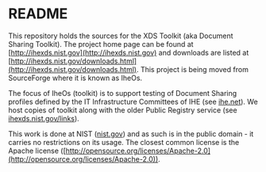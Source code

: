 # README #

This repository holds the sources for the XDS Toolkit (aka Document Sharing Toolkit).  The project home page can be found at [http://ihexds.nist.gov](http://ihexds.nist.gov) and downloads are listed at [http://ihexds.nist.gov/downloads.html](http://ihexds.nist.gov/downloads.html). This project is being moved from SourceForge where it is known as IheOs. 

The focus of IheOs (toolkit) is to support testing of Document Sharing profiles defined by the IT Infrastructure Committees of IHE (see [ihe.net](ihe.net)). We host copies of toolkit along with the older Public Registry service (see [ihexds.nist.gov/links](ihexds.nist.gov/links)). 

This work is done at NIST ([nist.gov](nist.gov)) and as such is in the public domain - it carries no restrictions on its usage. The closest common license is the Apache license ([http://opensource.org/licenses/Apache-2.0](http://opensource.org/licenses/Apache-2.0)). 